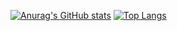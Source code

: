 
[![Anurag's GitHub stats](https://github-readme-stats.vercel.app/api?username=kim-dongho&theme=gruvbox_light&show_icons=true)](https://github.com/anuraghazra/github-readme-stats)
[![Top Langs](https://github-readme-stats.vercel.app/api/top-langs/?username=kim-dongho&theme=gruvbox_light&layout=donut)](https://github.com/anuraghazra/github-readme-stats)

<!--START_SECTION:waka-->
 
<!--END_SECTION:waka-->
